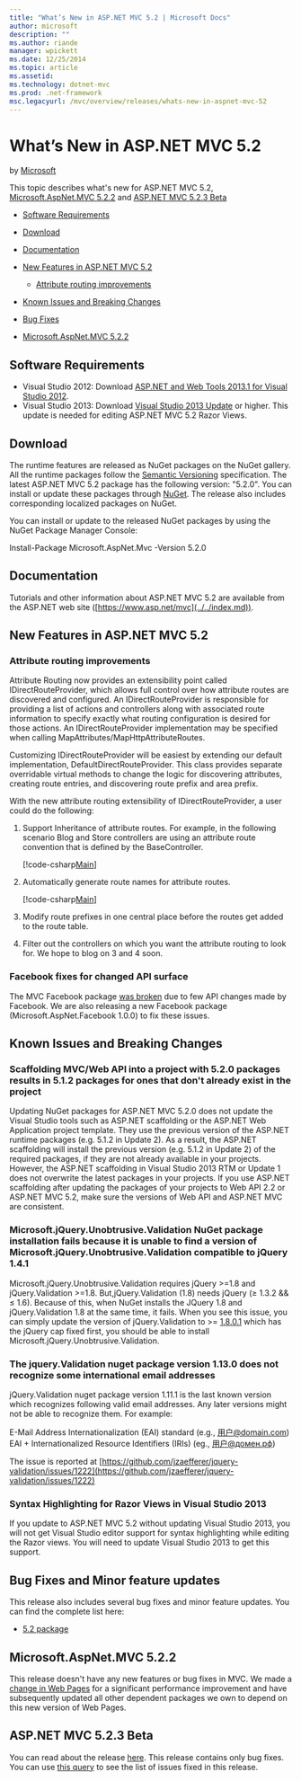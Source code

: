 ```yaml
---
title: "What’s New in ASP.NET MVC 5.2 | Microsoft Docs"
author: microsoft
description: ""
ms.author: riande
manager: wpickett
ms.date: 12/25/2014
ms.topic: article
ms.assetid: 
ms.technology: dotnet-mvc
ms.prod: .net-framework
msc.legacyurl: /mvc/overview/releases/whats-new-in-aspnet-mvc-52
---
```

What’s New in ASP.NET MVC 5.2
====================
by [Microsoft](https://github.com/microsoft)

This topic describes what's new for ASP.NET MVC 5.2, [Microsoft.AspNet.MVC 5.2.2](#52) and [ASP.NET MVC 5.2.3 Beta](#mvc523Beta)

- [Software Requirements](#softRequire)
- [Download](#download)
- [Documentation](#documentation)
- [New Features in ASP.NET MVC 5.2](#new-features)

    - [Attribute routing improvements](#attributerouting)
- [Known Issues and Breaking Changes](#knownbreakingchanges)
- [Bug Fixes](#bug-fixes)
- [Microsoft.AspNet.MVC 5.2.2](#52)

<a id="softRequire"></a>
## Software Requirements

- Visual Studio 2012: Download [ASP.NET and Web Tools 2013.1 for Visual Studio 2012](https://go.microsoft.com/fwlink/?LinkId=390062).
- Visual Studio 2013: Download [Visual Studio 2013 Update](https://go.microsoft.com/fwlink/?LinkId=390064) or higher. This update is needed for editing ASP.NET MVC 5.2 Razor Views.

<a id="download"></a>
## Download

The runtime features are released as NuGet packages on the NuGet gallery. All the runtime packages follow the [Semantic Versioning](http://semver.org/) specification. The latest ASP.NET MVC 5.2 package has the following version: "5.2.0". You can install or update these packages through [NuGet](http://www.nuget.org/packages/Microsoft.AspNet.Mvc/). The release also includes corresponding localized packages on NuGet.

You can install or update to the released NuGet packages by using the NuGet Package Manager Console:

Install-Package Microsoft.AspNet.Mvc -Version 5.2.0

<a id="documentation"></a>
## Documentation

Tutorials and other information about ASP.NET MVC 5.2 are available from the ASP.NET web site ([https://www.asp.net/mvc](../../index.md)).

<a id="new-features"></a>
## New Features in ASP.NET MVC 5.2

<a id="attributerouting"></a>
### Attribute routing improvements

Attribute Routing now provides an extensibility point called IDirectRouteProvider, which allows full control over how attribute routes are discovered and configured. An IDirectRouteProvider is responsible for providing a list of actions and controllers along with associated route information to specify exactly what routing configuration is desired for those actions. An IDirectRouteProvider implementation may be specified when calling MapAttributes/MapHttpAttributeRoutes.

Customizing IDirectRouteProvider will be easiest by extending our default implementation, DefaultDirectRouteProvider. This class provides separate overridable virtual methods to change the logic for discovering attributes, creating route entries, and discovering route prefix and area prefix.

With the new attribute routing extensibility of IDirectRouteProvider, a user could do the following:

1. Support Inheritance of attribute routes. For example, in the following scenario Blog and Store controllers are using an attribute route convention that is defined by the BaseController. 

    [!code-csharp[Main](whats-new-in-aspnet-mvc-52/samples/sample1.cs)]
2. Automatically generate route names for attribute routes. 

    [!code-csharp[Main](whats-new-in-aspnet-mvc-52/samples/sample2.cs)]
3. Modify route prefixes in one central place before the routes get added to the route table.
4. Filter out the controllers on which you want the attribute routing to look for. We hope to blog on 3 and 4 soon.

### Facebook fixes for changed API surface

The MVC Facebook package [was broken](https://aspnetwebstack.codeplex.com/workitem/list/advanced?keyword=&amp;status=All&amp;type=All&amp;priority=All&amp;release=v5.2%20RC&amp;assignedTo=All&amp;component=Facebook&amp;sortField=AssignedTo&amp;sortDirection=Ascending&amp;page=0&amp;reasonClosed=All) due to few API changes made by Facebook. We are also releasing a new Facebook package (Microsoft.AspNet.Facebook 1.0.0) to fix these issues.

<a id="knownbreakingchanges"></a>
## Known Issues and Breaking Changes

### Scaffolding MVC/Web API into a project with 5.2.0 packages results in 5.1.2 packages for ones that don't already exist in the project

Updating NuGet packages for ASP.NET MVC 5.2.0 does not update the Visual Studio tools such as ASP.NET scaffolding or the ASP.NET Web Application project template. They use the previous version of the ASP.NET runtime packages (e.g. 5.1.2 in Update 2). As a result, the ASP.NET scaffolding will install the previous version (e.g. 5.1.2 in Update 2) of the required packages, if they are not already available in your projects. However, the ASP.NET scaffolding in Visual Studio 2013 RTM or Update 1 does not overwrite the latest packages in your projects. If you use ASP.NET scaffolding after updating the packages of your projects to Web API 2.2 or ASP.NET MVC 5.2, make sure the versions of Web API and ASP.NET MVC are consistent.

### Microsoft.jQuery.Unobtrusive.Validation NuGet package installation fails because it is unable to find a version of Microsoft.jQuery.Unobtrusive.Validation compatible to jQuery 1.4.1

Microsoft.jQuery.Unobtrusive.Validation requires jQuery &gt;=1.8 and jQuery.Validation &gt;=1.8. But,jQuery.Validation (1.8) needs jQuery (&#8805; 1.3.2 &amp;&amp; &#8804; 1.6). Because of this, when NuGet installs the JQuery 1.8 and jQuery.Validation 1.8 at the same time, it fails. When you see this issue, you can simply update the version of jQuery.Validation to &gt;= [1.8.0.1](https://www.nuget.org/packages/jQuery.Validation/1.8.0.1) which has the jQuery cap fixed first, you should be able to install Microsoft.jQuery.Unobtrusive.Validation.

### The jquery.Validation nuget package version 1.13.0 does not recognize some international email addresses

jQuery.Validation nuget package version 1.11.1 is the last known version which recognizes following valid email addresses. Any later versions might not be able to recognize them. For example:

E-Mail Address Internationalization (EAI) standard (e.g., [&#29992;&#25143;@domain.com](mailto:&#29992;&#25143;@domain.com))   
 EAI + Internationalized Resource Identifiers (IRIs) (eg., [&#29992;&#25143;@&#1076;&#1086;&#1084;&#1077;&#1085;.&#1088;&#1092;](mailto:&#29992;&#25143;@&#1076;&#1086;&#1084;&#1077;&#1085;.&#1088;&#1092;))

The issue is reported at [https://github.com/jzaefferer/jquery-validation/issues/1222](https://github.com/jzaefferer/jquery-validation/issues/1222)

### Syntax Highlighting for Razor Views in Visual Studio 2013

If you update to ASP.NET MVC 5.2 without updating Visual Studio 2013, you will not get Visual Studio editor support for syntax highlighting while editing the Razor views. You will need to update Visual Studio 2013 to get this support.

<a id="bug-fixes"></a>
## Bug Fixes and Minor feature updates

This release also includes several bug fixes and minor feature updates. You can find the complete list here:

- [5.2 package](https://aspnetwebstack.codeplex.com/workitem/list/advanced?keyword=&amp;status=Closed&amp;type=All&amp;priority=All&amp;release=v5.2%20RC&amp;assignedTo=All&amp;component=MVC&amp;sortField=AssignedTo&amp;sortDirection=Ascending&amp;page=0&amp;reasonClosed=Fixed)

<a id="52"></a>
## Microsoft.AspNet.MVC 5.2.2

This release doesn't have any new features or bug fixes in MVC. We made a [change in Web Pages](https://blogs.msdn.com/b/webdev/archive/2014/07/28/announcing-the-beta-release-of-web-pages-3-2-1.aspx) for a significant performance improvement and have subsequently updated all other dependent packages we own to depend on this new version of Web Pages.

<a id="mvc523Beta"></a>
## ASP.NET MVC 5.2.3 Beta

You can read about the release [here](https://blogs.msdn.com/b/webdev/archive/2014/12/17/asp-net-mvc-5-2-3-web-pages-5-2-3-and-web-api-5-2-3-beta-releases.aspx). This release contains only bug fixes. You can use [this query](https://aspnetwebstack.codeplex.com/workitem/list/advanced?keyword=&amp;status=Closed&amp;type=All&amp;priority=All&amp;release=v5.2.3%20Beta&amp;assignedTo=All&amp;component=MVC&amp;sortField=LastUpdatedDate&amp;sortDirection=Descending&amp;page=0&amp;reasonClosed=Fixed) to see the list of issues fixed in this release.